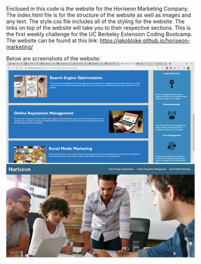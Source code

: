 Enclosed in this code is the website for the Horiseon Marketing Company. The index.html file is for the structure of the website as well as images and any text.
The style.css file includes all of the styling for the website.
The links on top of the website will take you to their respective sections.
This is the first weekly challenge for the UC Berkeley Extension Coding Bootcamp.
The website can be found at this link: https://jakobloke.github.io/horiseon-marketing/

Below are screenshots of the website:
<img src="assets/images/Horiseon2.png" >
<img src="assets/images/horiseon1.png" >
